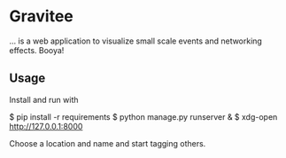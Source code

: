 # Gravitee

... is a web application to visualize small scale events and networking effects.
Booya!


## Usage

Install and run with

  $ pip install -r requirements
  $ python manage.py runserver &
  $ xdg-open http://127.0.0.1:8000

Choose a location and name and start tagging others.
